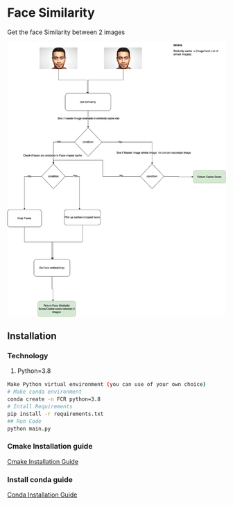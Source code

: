 
# Face Similarity
Get the face Similarity between 2 images

![System Flow](diagrams/face_similarity.drawio.png)

## Installation

### Technology
1. Python=3.8

```bash
Make Python virtual environment (you can use of your own choice)
# Make conda environment
conda create -n FCR python=3.8
# Intall Requirements
pip install -r requirements.txt
## Run Code
python main.py
```

### Cmake Installation guide
[Cmake Installation Guide](https://cmake.org/install/) 

### Install conda guide
[Conda Installation Guide](https://docs.conda.io/projects/conda/en/latest/user-guide/install/macos.html )